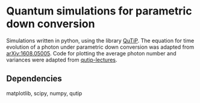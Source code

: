 # Quantum simulations for parametric down conversion

Simulations written in python, using the library [QuTiP](https://github.com/qutip/qutip).
The equation for time evolution of a photon under parametric down conversion was adapted from [arXiv:1608.05005](https://arxiv.org/pdf/1608.05005.pdf).
Code for plotting the average photon number and variances were adapted from [qutip-lectures](https://nbviewer.org/github/jrjohansson/qutip-lectures/blob/master/Lecture-5-Parametric-Amplifier.ipynb).

## Dependencies

matplotlib, scipy, numpy, qutip
